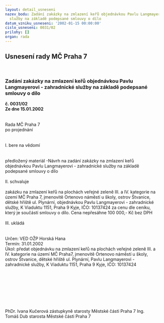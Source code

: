 ```yaml
---
layout: detail_usneseni
nazev_bodu: Zadání zakázky na zmlazení keřů objednávkou Pavlu Langmayerovi - zahradnické
  služby na základě podepsané smlouvy o dílo
datum_vzniku_usneseni: '2002-01-15 00:00:00'
cislo_usneseni: 0031/02
prilohy: []
organ: rada
---
```

<div id="ucUsn_pList" class="usn">
	<span><h2>Usnesení rady MČ Praha 7 </h2>
<br></span><div class="standBody">
<span><h3>Zadání zakázky na zmlazení keřů objednávkou Pavlu Langmayerovi - zahradnické služby na základě podepsané smlouvy o dílo</h3></span><div class="center">
		<strong>č. 0031/02</strong><br>
	</div>
<div class="center">
		<strong>Ze dne 15.01.2002</strong><br><br>
	</div>
<br>Rada MČ Praha 7<br>po projednání<br><br><br>I.	bere na vědomí<br><br> <br>předložený materiál -Návrh na zadání zakázky na zmlazení keřů objednávkou Pavlu Langmayerovi - zahradnické služby na základě podepsané smlouvy o dílo<br><br>II.	schvaluje <br><br>zakázku na zmlazení keřů na plochách veřejné zeleně III. a IV. kategorie na území MČ Praha 7, jmenovitě  Ortenovo náměstí u školy, ostrov Štvanice, dětské hřiště ul. Plynární,  objednávkou Pavlu Langmayerovi - zahradnické služby, K Viaduktu 1151, Praha 9 Kyje, IČO: 10137424 za cenu dle ceníku, který je součástí smlouvy o dílo. Cena nepřesáhne 100 000,- Kč bez DPH<br><br>III.	ukládá <br><br> <br>Určen:	VED OŽP Horská Hana<br>Termín: 31.01.2002<br>Úkol:	předat objednávku na zmlazení keřů na plochách veřejné zeleně III. a IV. kategorie na území MČ Praha7, jmenovitě Ortenovo náměstí u školy, ostrov Štvanice, dětské hřiště ul. Plynární,  Pavlu Langmayerovi - zahradnické služby, K Viaduktu 1151, Praha 9 Kyje, IČO: 10137424   <br> <br><br><br> <br><br><br> <br>	<br>PhDr. Ivana Kučerová zástupkyně starosty Městské části Praha 7	Ing. Tomáš Dub starosta Městské části Praha 7<br>	<br><br>
</div>
</div>